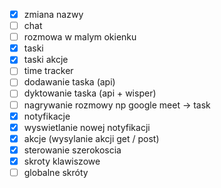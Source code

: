 - [x] zmiana nazwy
- [ ] chat
- [ ] rozmowa w malym okienku
- [x] taski 
- [x] taski akcje
- [ ] time tracker
- [ ] dodawanie taska (api)
- [ ] dyktowanie taska (api + wisper)
- [ ] nagrywanie rozmowy np google meet -> task
- [x] notyfikacje
- [x] wyswietlanie nowej notyfikacji 
- [x] akcje (wysylanie akcji get / post)
- [x] sterowanie szerokoscia
- [x] skroty klawiszowe
- [ ] globalne skróty